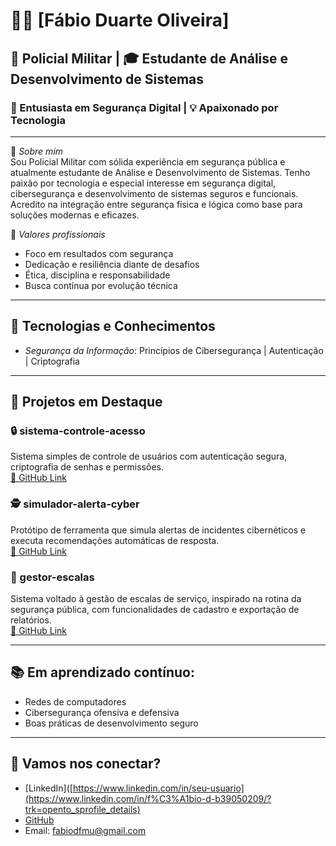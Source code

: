 # 👨‍💻 [Fábio Duarte Oliveira]

## 🚓 Policial Militar | 🎓 Estudante de Análise e Desenvolvimento de Sistemas  
### 🔐 Entusiasta em Segurança Digital | 💡 Apaixonado por Tecnologia

---

🎯 *Sobre mim*  
Sou Policial Militar com sólida experiência em segurança pública e atualmente estudante de Análise e Desenvolvimento de Sistemas. Tenho paixão por tecnologia e especial interesse em segurança digital, cibersegurança e desenvolvimento de sistemas seguros e funcionais. Acredito na integração entre segurança física e lógica como base para soluções modernas e eficazes.

💼 *Valores profissionais*  
- Foco em resultados com segurança  
- Dedicação e resiliência diante de desafios  
- Ética, disciplina e responsabilidade  
- Busca contínua por evolução técnica

---

## 🧠 Tecnologias e Conhecimentos
- *Segurança da Informação*: Princípios de Cibersegurança | Autenticação | Criptografia  

---

## 📂 Projetos em Destaque

### 🔒 sistema-controle-acesso
Sistema simples de controle de usuários com autenticação segura, criptografia de senhas e permissões.  
[🔗 GitHub Link](#)

### 🕵️ simulador-alerta-cyber
Protótipo de ferramenta que simula alertas de incidentes cibernéticos e executa recomendações automáticas de resposta.  
[🔗 GitHub Link](#)

### 🧾 gestor-escalas
Sistema voltado à gestão de escalas de serviço, inspirado na rotina da segurança pública, com funcionalidades de cadastro e exportação de relatórios.  
[🔗 GitHub Link](#)

---

## 📚 Em aprendizado contínuo:
- Redes de computadores
- Cibersegurança ofensiva e defensiva
- Boas práticas de desenvolvimento seguro

---

## 🤝 Vamos nos conectar?

- [LinkedIn]([https://www.linkedin.com/in/seu-usuario](https://www.linkedin.com/in/f%C3%A1bio-d-b39050209/?trk=opento_sprofile_details)
- [GitHub](https://github.com/fabiodmu-ux)
- Email: fabiodfmu@gmail.com
